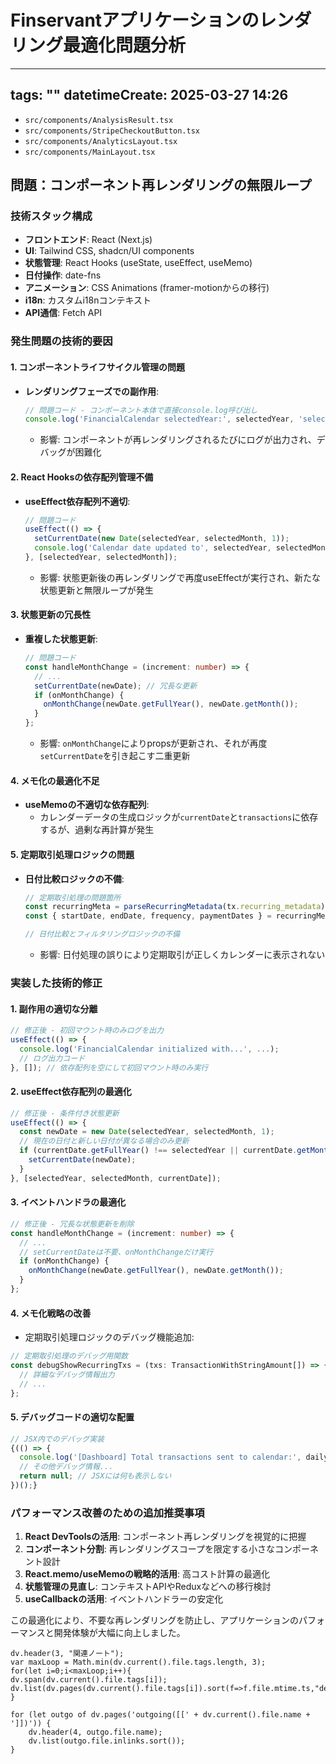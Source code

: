 # Finservantアプリケーションのレンダリング最適化問題分析

---
tags: ""
datetimeCreate: 2025-03-27 14:26
---
- `src/components/AnalysisResult.tsx`
- `src/components/StripeCheckoutButton.tsx`
- `src/components/AnalyticsLayout.tsx`
- `src/components/MainLayout.tsx`



## 問題：コンポーネント再レンダリングの無限ループ

### 技術スタック構成
- **フロントエンド**: React (Next.js)
- **UI**: Tailwind CSS, shadcn/UI components
- **状態管理**: React Hooks (useState, useEffect, useMemo)
- **日付操作**: date-fns
- **アニメーション**: CSS Animations (framer-motionからの移行)
- **i18n**: カスタムi18nコンテキスト
- **API通信**: Fetch API

### 発生問題の技術的要因

#### 1. コンポーネントライフサイクル管理の問題
- **レンダリングフェーズでの副作用**:
  ```typescript
  // 問題コード - コンポーネント本体で直接console.log呼び出し
  console.log('FinancialCalendar selectedYear:', selectedYear, 'selectedMonth:', selectedMonth);
  ```
  - 影響: コンポーネントが再レンダリングされるたびにログが出力され、デバッグが困難化

#### 2. React Hooksの依存配列管理不備
- **useEffect依存配列不適切**:
  ```typescript
  // 問題コード
  useEffect(() => {
    setCurrentDate(new Date(selectedYear, selectedMonth, 1));
    console.log('Calendar date updated to', selectedYear, selectedMonth);
  }, [selectedYear, selectedMonth]);
  ```
  - 影響: 状態更新後の再レンダリングで再度useEffectが実行され、新たな状態更新と無限ループが発生

#### 3. 状態更新の冗長性
- **重複した状態更新**:
  ```typescript
  // 問題コード
  const handleMonthChange = (increment: number) => {
    // ...
    setCurrentDate(newDate); // 冗長な更新
    if (onMonthChange) {
      onMonthChange(newDate.getFullYear(), newDate.getMonth());
    }
  };
  ```
  - 影響: `onMonthChange`によりpropsが更新され、それが再度`setCurrentDate`を引き起こす二重更新

#### 4. メモ化の最適化不足
- **useMemoの不適切な依存配列**:
  - カレンダーデータの生成ロジックが`currentDate`と`transactions`に依存するが、過剰な再計算が発生

#### 5. 定期取引処理ロジックの問題
- **日付比較ロジックの不備**:
  ```typescript
  // 定期取引処理の問題箇所
  const recurringMeta = parseRecurringMetadata(tx.recurring_metadata);
  const { startDate, endDate, frequency, paymentDates } = recurringMeta;
  
  // 日付比較とフィルタリングロジックの不備
  ```
  - 影響: 日付処理の誤りにより定期取引が正しくカレンダーに表示されない

### 実装した技術的修正

#### 1. 副作用の適切な分離
```typescript
// 修正後 - 初回マウント時のみログを出力
useEffect(() => {
  console.log('FinancialCalendar initialized with...', ...);
  // ログ出力コード
}, []); // 依存配列を空にして初回マウント時のみ実行
```

#### 2. useEffect依存配列の最適化
```typescript
// 修正後 - 条件付き状態更新
useEffect(() => {
  const newDate = new Date(selectedYear, selectedMonth, 1);
  // 現在の日付と新しい日付が異なる場合のみ更新
  if (currentDate.getFullYear() !== selectedYear || currentDate.getMonth() !== selectedMonth) {
    setCurrentDate(newDate);
  }
}, [selectedYear, selectedMonth, currentDate]);
```

#### 3. イベントハンドラの最適化
```typescript
// 修正後 - 冗長な状態更新を削除
const handleMonthChange = (increment: number) => {
  // ...
  // setCurrentDateは不要、onMonthChangeだけ実行
  if (onMonthChange) {
    onMonthChange(newDate.getFullYear(), newDate.getMonth());
  }
};
```

#### 4. メモ化戦略の改善
- 定期取引処理ロジックのデバッグ機能追加:
```typescript
// 定期取引処理のデバッグ用関数
const debugShowRecurringTxs = (txs: TransactionWithStringAmount[]) => {
  // 詳細なデバッグ情報出力
  // ...
};
```

#### 5. デバッグコードの適切な配置
```typescript
// JSX内でのデバッグ実装
{(() => {
  console.log('[Dashboard] Total transactions sent to calendar:', dailyTransactions.length);
  // その他デバッグ情報...
  return null; // JSXには何も表示しない
})();}
```

### パフォーマンス改善のための追加推奨事項

1. **React DevToolsの活用**: コンポーネント再レンダリングを視覚的に把握
2. **コンポーネント分割**: 再レンダリングスコープを限定する小さなコンポーネント設計
3. **React.memo/useMemoの戦略的活用**: 高コスト計算の最適化
4. **状態管理の見直し**: コンテキストAPIやReduxなどへの移行検討
5. **useCallbackの活用**: イベントハンドラーの安定化

この最適化により、不要な再レンダリングを防止し、アプリケーションのパフォーマンスと開発体験が大幅に向上しました。




```dataviewjs
dv.header(3, "関連ノート");
var maxLoop = Math.min(dv.current().file.tags.length, 3);
for(let i=0;i<maxLoop;i++){
dv.span(dv.current().file.tags[i]);
dv.list(dv.pages(dv.current().file.tags[i]).sort(f=>f.file.mtime.ts,"desc").limit(15).file.link);
}

for (let outgo of dv.pages('outgoing([[' + dv.current().file.name + ']])')) {
    dv.header(4, outgo.file.name);
    dv.list(outgo.file.inlinks.sort());
}
```